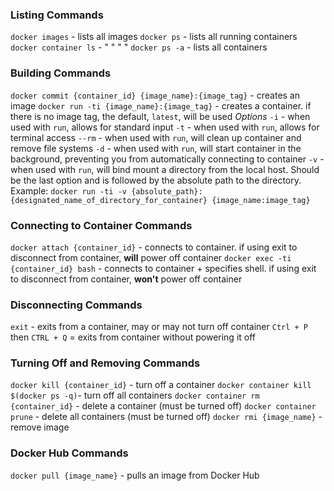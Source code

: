 ### Listing Commands
`docker images` - lists all images
`docker ps` - lists all running containers
`docker container ls` - " " " "
`docker ps -a` - lists all containers

### Building Commands
`docker commit {container_id} {image_name}:{image_tag}` - creates an image
`docker run -ti {image_name}:{image_tag}` - creates a container. if there is no image tag, the default, `latest`, will be used
*Options*
`-i` - when used with `run`, allows for standard input
`-t` - when used with `run`, allows for terminal access
`--rm` - when used with `run`, will clean up container and remove file systems
`-d` - when used with `run`, will start container in the background, preventing you from automatically connecting to container
`-v` - when used with `run`, will bind mount a directory from the local host. Should be the last option and is followed by the absolute path to the directory. Example: `docker run -ti -v {absolute_path}:{designated_name_of_directory_for_container} {image_name:image_tag}`

### Connecting to Container Commands
`docker attach {container_id}` - connects to container. if using exit to disconnect from container, **will** power off container
`docker exec -ti {container_id} bash` - connects to container + specifies shell. if using exit to disconnect from container, **won't** power off container

### Disconnecting Commands
`exit` - exits from a container, may or may not turn off container
`Ctrl + P` then `CTRL + Q` = exits from container without powering it off

### Turning Off and Removing Commands
`docker kill {container_id}` - turn off a container
`docker container kill $(docker ps -q)`- turn off all containers
`docker container rm {container_id}` - delete a container (must be turned off)
`docker container prune` - delete all containers (must be turned off)
`docker rmi {image_name}` - remove image


### Docker Hub Commands
`docker pull {image_name}` - pulls an image from Docker Hub
